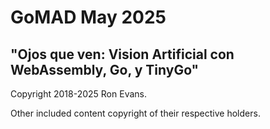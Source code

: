 # GoMAD May 2025

## "Ojos que ven: Vision Artificial con WebAssembly, Go, y TinyGo"

Copyright 2018-2025 Ron Evans.

Other included content copyright of their respective holders.
